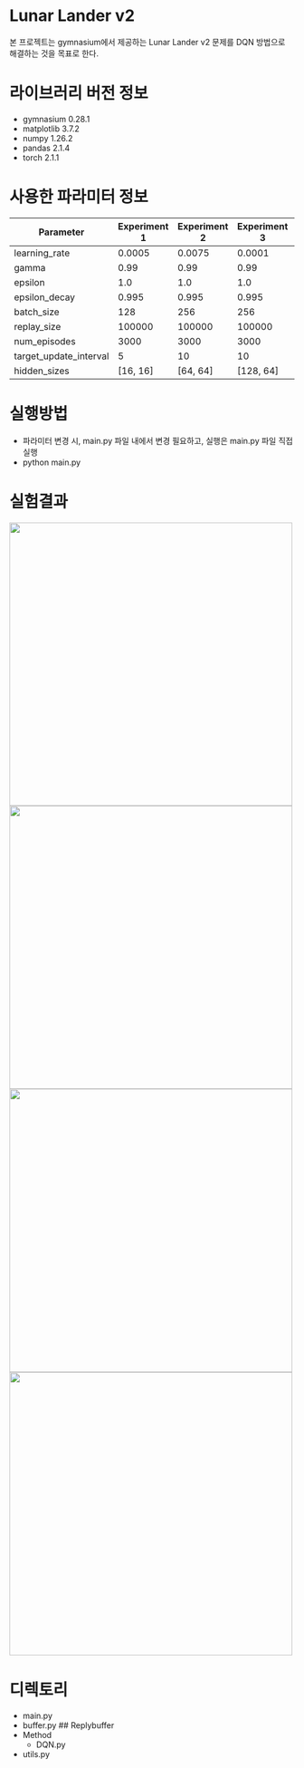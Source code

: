 # Lunar Lander v2
본 프로젝트는 gymnasium에서 제공하는 Lunar Lander v2 문제를 DQN 방법으로 해결하는 것을 목표로 한다.

# 라이브러리 버전 정보
- gymnasium 0.28.1
- matplotlib 3.7.2
- numpy 1.26.2
- pandas 2.1.4
- torch 2.1.1

# 사용한 파라미터 정보
| Parameter               | Experiment 1 | Experiment 2 | Experiment 3 | Experiment 4 | Experiment 5 |
|-------------------------|--------------|--------------|--------------|--------------|--------------|
| learning_rate           | 0.0005       | 0.0075       | 0.0001       | 0.00075      | 0.0005       |
| gamma                   | 0.99         | 0.99         | 0.99         | 0.99         | 0.99         |
| epsilon                 | 1.0          | 1.0          | 1.0          | 1.0          | 1.0          |
| epsilon_decay           | 0.995        | 0.995        | 0.995        | 0.995        | 0.995        |
| batch_size              | 128          | 256          | 256          | 256          | 256          |
| replay_size             | 100000       | 100000       | 100000       | 100000       | 100000       |
| num_episodes            | 3000         | 3000         | 3000         | 3000         | 3000         |
| target_update_interval  | 5            | 10           | 10           | 10           | 10           |
| hidden_sizes            | [16, 16]     | [64, 64]     | [128, 64]    | [16, 16]     | [128, 64]    |




# 실행방법
- 파라미터 변경 시, main.py 파일 내에서 변경 필요하고, 실행은 main.py 파일 직접 실행
- python main.py

# 실험결과
<img src="https://github.com/ideaplugging/RL/assets/119948425/b1721c50-f622-453e-88c2-fe9b8bb47dc7" width="500">
<img src="https://github.com/ideaplugging/RL/assets/119948425/5c278436-2257-4844-8986-374255c60c45" width="500">
<img src="https://github.com/ideaplugging/RL/assets/119948425/895f9cf7-9452-4435-af24-e1412d272d5f" width="500">
<img src="https://github.com/ideaplugging/RL/assets/119948425/8013dd33-f3b0-4cbe-8110-4add8069e994" width="500">

# 디렉토리
- main.py<br>
- buffer.py ## Replybuffer<br>
- Method <br>
  - DQN.py<br>
- utils.py<br>




